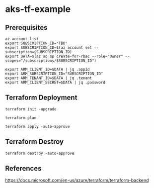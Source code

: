 # aks-tf-example



## Prerequisites
```
az account list
export SUBSCRIPTION_ID="TBD"
export SUBSCRIPTION_ID=$(az account set --subscription=$SUBSCRIPTION_ID)
export DATA=$(az ad sp create-for-rbac --role="Owner" --scopes="/subscriptions/$SUBSCRIPTION_ID")

export ARM_CLIENT_ID=$DATA | jq .appId
export ARM_SUBSCRIPTION_ID="SUBSCRIPTION_ID"
export ARM_TENANT_ID=$DATA | jq .tenant
export ARM_CLIENT_SECRET=$DATA | jq .password
```


## Terraform Deployment
```
terraform init -upgrade

terraform plan

terraform apply -auto-approve 
```

## Terraform Destroy
```
terraform destroy -auto-approve
```

## References
https://docs.microsoft.com/en-us/azure/terraform/terraform-backend
